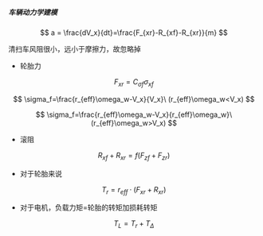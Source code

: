 ##### 车辆动力学建模

$$
a = \frac{dV_x}{dt}=\frac{F_{xr}-R_{xf}-R_{xr}}{m}
$$

清扫车风阻很小，远小于摩擦力，故忽略掉

- 轮胎力

$$
F_{xr}=C_{\sigma f}\sigma_{xf}
$$

$$
\sigma_f=\frac{r_{eff}\omega_w-V_x}{V_x}\  (r_{eff}\omega_w<V_x)
$$

$$
\sigma_f=\frac{r_{eff}\omega_w-V_x}{r_{eff}\omega_w}\  (r_{eff}\omega_w>V_x)
$$

- 滚阻

$$
R_{xf}+R_{xr}=f(F_{zf}+F_{zr})
$$

- 对于轮胎来说

$$
T_r=r_{eff}\cdot(F_{xr}+R_{xr})
$$

- 对于电机，负载力矩=轮胎的转矩加损耗转矩

$$
T_L=T_r+T_\Delta
$$

